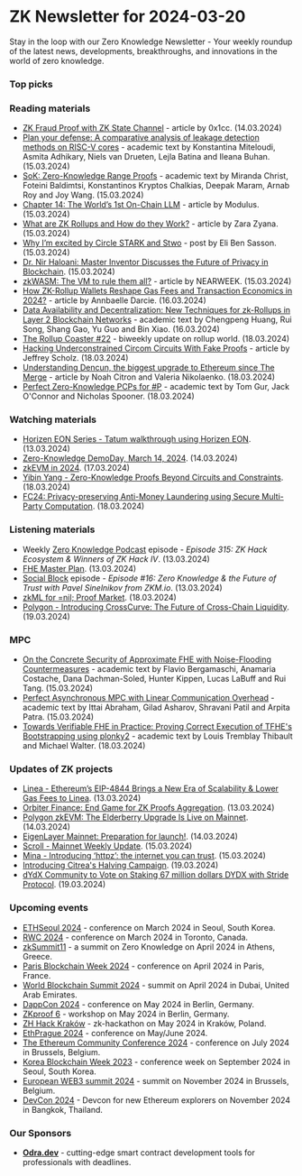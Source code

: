 # ZK Newsletter for 2024-03-20
Stay in the loop with our Zero Knowledge Newsletter - Your weekly roundup of the latest news, developments, breakthroughs, and innovations in the world of zero knowledge.

### Top picks

### Reading materials 
* [ZK Fraud Proof with ZK State Channel](https://ethresear.ch/t/zk-fraud-proof-with-zk-state-channel/19004/1) - article by 0x1cc. (14.03.2024)
* [Plan your defense: A comparative analysis of leakage detection methods on RISC-V cores](https://eprint.iacr.org/2024/423.pdf) - academic text by Konstantina Miteloudi, Asmita Adhikary, Niels van Drueten, Lejla Batina and Ileana Buhan. (15.03.2024)
* [SoK: Zero-Knowledge Range Proofs](https://eprint.iacr.org/2024/430.pdf) - academic text by Miranda Christ, Foteini Baldimtsi, Konstantinos Kryptos Chalkias, Deepak Maram, Arnab Roy and Joy Wang. (15.03.2024)
* [Chapter 14: The World’s 1st On-Chain LLM](https://medium.com/@ModulusLabs/chapter-14-the-worlds-1st-on-chain-llm-7e389189f85e) - article by Modulus. (15.03.2024)
* [What are ZK Rollups and How do they Work?](https://medium.com/coinmonks/what-are-zk-rollups-and-how-do-they-work-0a01327ac5ed) - article by Zara Zyana. (15.03.2024)
* [Why I’m excited by Circle STARK and Stwo](https://elibensasson.blog/2024/03/15/why-im-excited-by-circle-stark-and-stwo/) - post by Eli Ben Sasson. (15.03.2024)
* [Dr. Nir Haloani: Master Inventor Discusses the Future of Privacy in Blockchain](https://hackernoon.com/dr-nir-haloani-master-inventor-discusses-the-future-of-privacy-in-blockchain). (15.03.2024)
* [zkWASM: The VM to rule them all?](https://medium.com/nearprotocol/zkwasm-the-vm-to-rule-them-all-050250b60824) - article by NEARWEEK. (15.03.2024)
* [How ZK-Rollup Wallets Reshape Gas Fees and Transaction Economics in 2024?](https://medium.com/cryptocurrency-scripts/how-zk-rollup-wallets-reshape-gas-fees-and-transaction-economics-in-2024-e21c5a28e234) - article by Annbaelle Darcie. (16.03.2024)
* [Data Availability and Decentralization: New Techniques for zk-Rollups in Layer 2 Blockchain Networks](https://arxiv.org/pdf/2403.10828) - academic text by Chengpeng Huang, Rui Song, Shang Gao, Yu Guo and Bin Xiao. (16.03.2024)
* [The Rollup Coaster #22](https://taiko.mirror.xyz/HlD-XuFs5PHR58HRcSx5P20DUb0W5x7MHCI4i6R235g) - biweekly update on rollup world. (18.03.2024)
* [Hacking Underconstrained Circom Circuits With Fake Proofs](https://www.rareskills.io/post/underconstrained-circom) - article by Jeffrey Scholz. (18.03.2024)
* [Understanding Dencun, the biggest upgrade to Ethereum since The Merge](https://a16zcrypto.com/posts/article/understanding-dencun-upgrade-protodanksharding-surge-merge/) - article by Noah Citron and Valeria Nikolaenko. (18.03.2024)
* [Perfect Zero-Knowledge PCPs for #P](https://arxiv.org/pdf/2403.11941) - academic text by Tom Gur, Jack O'Connor and Nicholas Spooner. (18.03.2024)

### Watching materials
* [Horizen EON Series - Tatum walkthrough using Horizen EON](https://www.youtube.com/watch?v=yjEzYqm4QHo). (13.03.2024)
* [Zero-Knowledge DemoDay, March 14, 2024](https://www.youtube.com/watch?v=uhBL4CPcMrc). (14.03.2024)
* [zkEVM in 2024](https://www.youtube.com/watch?v=GHaaVimGhBI). (17.03.2024)
* [Yibin Yang - Zero-Knowledge Proofs Beyond Circuits and Constraints](https://www.youtube.com/watch?v=eO1BULyNLu4). (18.03.2024)
* [FC24: Privacy-preserving Anti-Money Laundering using Secure Multi-Party Computation](https://www.youtube.com/watch?v=2ubPAuNxBj4). (18.03.2024)

### Listening materials
* Weekly [Zero Knowledge Podcast](https://zeroknowledge.fm/315-2/) episode - *Episode 315: ZK Hack Ecosystem & Winners of ZK Hack IV*. (13.03.2024) 
* [FHE Master Plan](https://twitter.com/zama_fhe/status/1767958686511587483). (13.03.2024)
* [Social Block](https://www.youtube.com/watch?v=H0j8n77ghrM) episode - *Episode #16: Zero Knowledge & the Future of Trust with Pavel Sinelnikov from ZKM.io*. (13.03.2024)
* [zkML for =nil; Proof Market](https://twitter.com/nil_foundation/status/1769770649248010284). (18.03.2024)
* [Polygon - Introducing CrossCurve: The Future of Cross-Chain Liquidity](https://twitter.com/0xPolygon/status/1770120111212609703). (19.03.2024)

### MPC
* [On the Concrete Security of Approximate FHE with Noise-Flooding Countermeasures](https://eprint.iacr.org/2024/424.pdf) - academic text by Flavio Bergamaschi, Anamaria Costache, Dana Dachman-Soled, Hunter Kippen, Lucas LaBuff and Rui Tang. (15.03.2024)
* [Perfect Asynchronous MPC with Linear Communication Overhead](https://eprint.iacr.org/2024/432.pdf) - academic text by Ittai Abraham, Gilad Asharov, Shravani Patil and Arpita Patra. (15.03.2024)
* [Towards Verifiable FHE in Practice: Proving Correct Execution of TFHE's Bootstrapping using plonky2](https://eprint.iacr.org/2024/451.pdf) - academic text by Louis Tremblay Thibault and Michael Walter. (18.03.2024)

### Updates of ZK projects
* [Linea - Ethereum’s EIP-4844 Brings a New Era of Scalability & Lower Gas Fees to Linea](https://linea.mirror.xyz/PL5vXXKsKoHtFVdE6BB8rww695-x48rGB5RaHRyD1mg). (13.03.2024)
* [Orbiter Finance: End Game for ZK Proofs Aggregation](https://orbiter-finance.medium.com/orbiter-finance-end-game-for-zk-proofs-aggregation-7570b3b13a5e). (13.03.2024)
* [Polygon zkEVM: The Elderberry Upgrade Is Live on Mainnet](https://polygon.technology/blog/polygon-zkevm-the-elderberry-upgrade-is-live-on-mainnet). (14.03.2024)
* [EigenLayer Mainnet: Preparation for launch!](https://www.blog.eigenlayer.xyz/eigenlayer-mainnet-preparation-for-launch/). (14.03.2024)
* [Scroll - Mainnet Weekly Update](https://twitter.com/Scroll_ZKP/status/1768785377350074461). (15.03.2024)
* [Mina - Introducing ‘httpz’: the internet you can trust](https://minaprotocol.com/blog/httpz-the-internet-you-can-trust-with-zk-and-mina). (15.03.2024)
* [Introducing Citrea's Halving Campaign](https://www.blog.citrea.xyz/citrea-halving-campaign/). (19.03.2024)
* [dYdX Community to Vote on Staking 67 million dollars DYDX with Stride Protocol](https://daotimes.com/dydx-community-to-vote-on-staking-67m-dydx-with-stride-protocol/). (19.03.2024)

### Upcoming events
* [ETHSeoul 2024](https://www.ethseoul.org/) - conference on March 2024 in Seoul, South Korea. 
* [RWC 2024](https://rwc.iacr.org/2024/) - conference on March 2024 in Toronto, Canada. 
* [zkSummit11](https://www.zksummit.com/) - a summit on Zero Knowledge on April 2024 in Athens, Greece. 
* [Paris Blockchain Week 2024](https://www.parisblockchainweek.com/) - conference on April 2024 in Paris, France.
* [World Blockchain Summit 2024](https://www.worldblockchainsummit.com/dxb-apr-24) - summit on April 2024 in Dubai, United Arab Emirates.
* [DappCon 2024](https://www.dappcon.io/) - conference on May 2024 in Berlin, Germany. 
* [ZKproof 6](https://zkproof.org/events/zkproof-6-berlin/) - workshop on May 2024 in Berlin, Germany. 
* [ZH Hack Kraków](https://www.zkkrakow.com/) - zk-hackathon on May 2024 in Kraków, Poland.
* [EthPrague 2024](https://ethprague.com/) - conference on May/June 2024.
* [The Ethereum Community Conference 2024](https://ethcc.io/) - conference on July 2024 in Brussels, Belgium. 
* [Korea Blockchain Week 2023](https://koreablockchainweek.com/) - conference week on September 2024 in Seoul, South Korea.
* [European WEB3 summit 2024](https://www.web3eurosummit.eu/) - summit on November 2024 in Brussels, Belgium.
* [DevCon 2024](https://devcon.org/) - Devcon for new Ethereum explorers on November 2024 in Bangkok, Thailand.

### Our Sponsors
* **[Odra.dev](https://odra.dev)** - cutting-edge smart contract development tools for professionals with deadlines.
